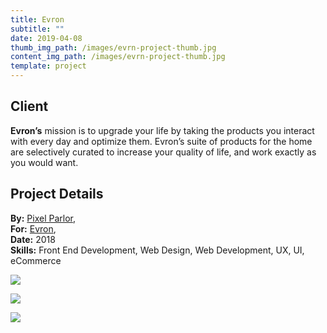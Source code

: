 ```yaml
---
title: Evron
subtitle: ""
date: 2019-04-08
thumb_img_path: /images/evrn-project-thumb.jpg
content_img_path: /images/evrn-project-thumb.jpg
template: project
---
```

## Client

**Evron’s** mission is to upgrade your life by taking the products you interact with every day and optimize them. Evron’s suite of products for the home are selectively curated to increase your quality of life, and work exactly as you would want.

## Project Details

**By:** [Pixel Parlor](http://www.pixelparlor.com/),\
**For:** [Evron](https://www.shopevron.com/),\
**Date:** 2018\
**Skills:** Front End Development, Web Design, Web Development, UX, UI, eCommerce

![](/images/evrn-dsk-1.png)

![](/images/evrn-tblt.png)

![](/images/evrn-phn.png)